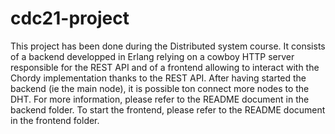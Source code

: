 # cdc21-project

This project has been done during the Distributed system course. It consists of a backend developped in Erlang relying on a cowboy HTTP server responsible for the REST API and of a frontend allowing to interact with the Chordy implementation thanks to the REST API. After having started the backend (ie the main node), it is possible ton connect more nodes to the DHT. For more information, please refer to the README document in the backend folder. To start the frontend, please refer to the README document in the frontend folder.